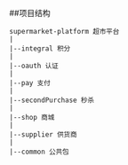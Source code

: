##项目结构 
    
    supermarket-platform 超市平台
    |
    |--integral 积分
    |
    |--oauth 认证
    |
    |--pay 支付
    |
    |--secondPurchase 秒杀
    |
    |--shop 商城
    |
    |--supplier 供货商
    |
    |--common 公共包
